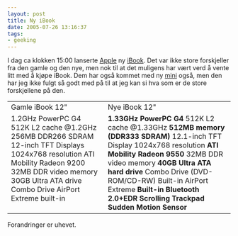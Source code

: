 ```yaml
---
layout: post
title: Ny iBook
date: 2005-07-26 13:16:37
tags: 
- geeking
---
```

I dag ca klokken 15:00 lanserte <a href="http://www.apple.no/">Apple</a> ny <a href="http://www.apple.com/no/ibook/">iBook</a>. Det var ikke store forskjeller fra den gamle og den nye, men nok til at det muligens har vært verd å vente litt med å kjøpe iBook. Dem har også kommet med ny <a href="http://www.apple.com/no/macmini/">mini</a> også, men den har jeg ikke fulgt så godt med på til at jeg kan si hva som er de store forskjellene på den. <table><tr><td>Gamle iBook 12"</td><td>Nye iBook 12"</td></tr><tr valign="top"><td>1.2GHz PowerPC G4 512K L2 cache @1.2GHz 256MB DDR266 SDRAM 12-inch TFT Displays 1024x768 resolution ATI Mobility Radeon 9200 32MB DDR video memory 30GB Ultra ATA drive Combo Drive AirPort Extreme built-in</td><td><strong>1.33GHz PowerPC G4</strong> 512K L2 cache @1.33GHz <strong>512MB memory (DDR333 SDRAM)</strong> 12.1-inch TFT Display 1024x768 resolution <strong>ATI Mobility Radeon 9550</strong> 32MB DDR video memory <strong>40GB Ultra ATA hard drive</strong> Combo Drive (DVD-ROM/CD-RW) Built-in AirPort Extreme <strong>Built-in Bluetooth 2.0+EDR</strong> <strong>Scrolling Trackpad</strong> <strong>Sudden Motion Sensor</strong></td></tr></table> Forandringer er uhevet.
